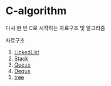 # C-algorithm
다시 한 번 C로 시작하는 자료구조 및 알고리즘

자료구조
1. [LinkedList](./LinkedList)
2. [Stack](./Stack)
3. [Queue](./Queue)  
4. [Deque](./Deque) 
5. [tree](./tree)   
